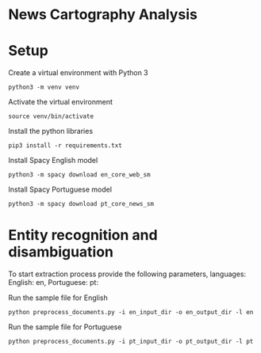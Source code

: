 # News Cartography Analysis

# Setup

Create a virtual environment with Python 3
```
python3 -m venv venv
```

Activate the virtual environment
```
source venv/bin/activate
```

Install the python libraries
```
pip3 install -r requirements.txt
```

Install Spacy English model
```
python3 -m spacy download en_core_web_sm
```

Install Spacy Portuguese model
```
python3 -m spacy download pt_core_news_sm
```

# Entity recognition and disambiguation

To start extraction process provide the following parameters, languages: English: en, Portuguese: pt:

Run the sample file for English
```
python preprocess_documents.py -i en_input_dir -o en_output_dir -l en
```

Run the sample file for Portuguese
```
python preprocess_documents.py -i pt_input_dir -o pt_output_dir -l pt
```